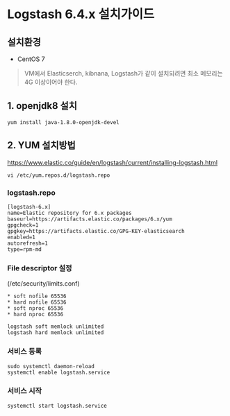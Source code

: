 # Logstash 6.4.x 설치가이드 

## 설치환경 
- CentOS 7 

> VM에서 Elasticserch, kibnana, Logstash가 같이 설치되려면 최소 메모리는 4G 이상이어야 한다. 


## 1. openjdk8 설치
```
yum install java-1.8.0-openjdk-devel
```

## 2. YUM 설치방법

https://www.elastic.co/guide/en/logstash/current/installing-logstash.html

```
vi /etc/yum.repos.d/logstash.repo
```


### logstash.repo

```
[logstash-6.x]
name=Elastic repository for 6.x packages
baseurl=https://artifacts.elastic.co/packages/6.x/yum
gpgcheck=1
gpgkey=https://artifacts.elastic.co/GPG-KEY-elasticsearch
enabled=1
autorefresh=1
type=rpm-md
```


### File descriptor 설정
(/etc/security/limits.conf)

```
* soft nofile 65536
* hard nofile 65536
* soft nproc 65536
* hard nproc 65536

logstash soft memlock unlimited
logstash hard memlock unlimited
```


### 서비스 등록 
```
sudo systemctl daemon-reload
systemctl enable logstash.service
```

### 서비스 시작
```
systemctl start logstash.service




